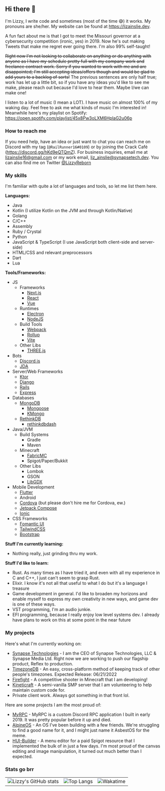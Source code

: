 ## Hi there 👋
I'm Lizzy, I write code and sometimes (most of the time 😅) it works. My pronouns are she/her. My website can be found at https://lizainslie.dev.

A fun fact about me is that I got to meet the Missouri governor at a cybersecurity competition (ironic, yes) in 2019. Now he's out making Tweets that make me regret ever going there. I'm also 99% self-taught!

~~Right now I'm not looking to collaborate on anything or do anything with anyone as I have my schedule pretty full with my company work and freelance contract work. Sorry if you wanted to work with me and are disappointed; I'm still accepting ideas/offers though and would be glad to add yours to a backlog of sorts!~~ The previous sentences are only half true; work has let up a little bit, so if you have any ideas you'd like to see me make, please reach out because I'd love to hear them. Maybe I/we can make one!

I listen to a lot of music (I mean a LOT). I have music on almost 100% of my waking day. Feel free to ask me what kinds of music I'm interested in! Meanwhile here's my playlist on Spotify: https://open.spotify.com/playlist/45x8Pw3oLXM6HplaG2u06p

### How to reach me
If you need help, have an idea or just want to chat you can reach me on Discord with my tag (`@RailRunner16#0109`) or by joining the Crack Café (https://discord.gg/hKd9eQTQmZ). For business inquiries, email me at [lizainslie16@gmail.com](mailto:lizainslie16@gmail.com) or my work email, [liz_ainslie@synapsetech.dev](mailto:liz_ainslie@synapsetech.dev). You can also find me on Twitter [@LizzyReborn](https://twitter.com/LizzyReborn)

### My skills
I'm familiar with quite a lot of languages and tools, so let me list them here.

**Languages:**

- Java
- Kotlin (I utilize Kotlin on the JVM and through Kotlin/Native)
- Golang
- C/C++
- Assembly
- Ruby / Crystal
- Python
- JavaScript & TypeScript (I use JavaScript both client-side and server-side)
- HTML/CSS and relevant preprocessors
- Dart
- Lua

**Tools/Frameworks:**
- JS
  - Frameworks
    - [Next.js](https://nextjs.org/)
    - [React](https://reactjs.org/)
    - [Vue](https://vuejs.org/)
  - Runtimes
    - [Electron](https://www.electronjs.org/)
    - [NodeJS](https://nodejs.org/)
  - Build Tools
    - [Webpack](https://webpack.js.org/)
    - [Rollup](https://rollupjs.org/)
    - [Vite](https://vitejs.dev/)
  - Other Libs
    - [THREE.js](https://threejs.org/)
- Bots
  - [Discord.js](https://discord.js.org)
  - [JDA](https://github.com/DV8FromTheWorld/JDA)
- Server/Web Frameworks
  - [Ktor](https://ktor.io/)
  - [Django](https://www.djangoproject.com/)
  - [Rails](https://rubyonrails.org/)
  - [Express](https://expressjs.com/)
- Databases
  - [MongoDB](https://www.mongodb.com/)
    - [Mongoose](https://mongoosejs.com/)
    - [KMongo](https://litote.org/kmongo/)
  - [RethinkDB](https://rethinkdb.com/)
    - [rethinkdbdash](https://github.com/neumino/rethinkdbdash)
- Java/JVM
  - Build Systems
    - Gradle
    - Maven
  - Minecraft
    - [FabricMC](https://fabricmc.net/)
    - Spigot/Paper/Bukkit
  - Other Libs
    - Lombok
    - GSON
    - [LibGDX](https://libgdx.com/)
- Mobile Development
  - [Flutter](https://flutter.dev)
  - Android
  - [Cordova](https://cordova.apache.org/) (but please don't hire me for Cordova, ew.)
  - [Jetpack Compose](https://developer.android.com/jetpack/compose)
  - [Ionic](https://ionicframework.com/)
- CSS Frameworks
  - [Fomantic UI](https://fomantic-ui.com/)
  - [TailwindCSS](https://tailwindcss.com/)
  - [Bootstrap](https://getbootstrap.com)

**Stuff I'm currently learning:**

- Nothing really, just grinding thru my work.

**Stuff I'd like to learn:**
- Rust. As many times as I have tried it, and even with all my experience in C and C++, I just can't seem to grasp Rust.
- Elixir. I know it's not all that useful to what I do but it's a language I treasure
- Game development in general. I'd like to broaden my horizons and enable myself to express my own creativity in new ways, and game dev is one of these ways.
- VST programming, I'm an audio junkie.
- EFI programming, because I really enjoy low level systems dev. I already have plans to work on this at some point in the near future

### My projects
Here's what I'm currently working on:

- [Synapse Technologies](https://synapsetech.dev/) - I am the CEO of Synapse Technologies, LLC & Synapse Media Ltd. Right now we are working to push our flagship product, Reflex to production.
- [TimezoneDB](https://github.com/SynapseTech/TimezoneDB) - An easy, cross-platform method of keeping track of other people's timezones. Expected Release: 06/21/2022
- [Firefight](https://firefig.ht/) - A competitive shooter in Minecraft that I am developing!
- [Kineticraft](https://kineticraft.net) - A semi-vanilla SMP server that I am volunteering to help maintain custom code for.
- Private client work. Always got something in that front lol.

Here are some projects I am the most proud of:

- [MyRPC](https://github.com/MyRPC/MyRPC) - MyRPC is a custom Discord RPC application I built in early 2019. It was pretty popular before it up and died.
- [AlpineOS](https://github.com/AlpineOS/AlpineOS) - An OS I've been building with a few friends. We're struggling to find a good name for it, and I might just name it AsbestOS for the meme.
- [HUI-Builder](https://github.com/Studio-Archetype/HUI-Builder) - A menu editor for a paid Spigot resource that I implemented the bulk of in just a few days. I'm most proud of the canvas editing and image manipulation, it turned out much better than I expected.

### Stats go brr
|     |     |     |
| --- | --- | --- |
| ![Lizzy's GitHub stats](https://github-readme-stats.vercel.app/api?username=LizAinslie) | ![Top Langs](https://github-readme-stats.vercel.app/api/top-langs/?username=LizAinslie) | ![Wakatime](https://github-readme-stats.vercel.app/api/wakatime?username=lizainslie16&layout=compact) |

<!--
Here are some ideas to get you started:

- 🤔 I’m looking for help with ...
- 💬 Ask me about ...
-->
